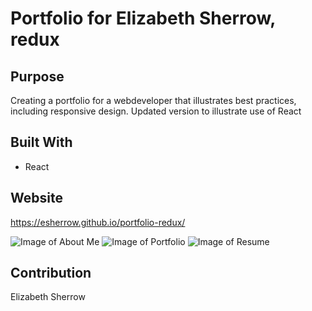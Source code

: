 # Portfolio for Elizabeth Sherrow, redux

## Purpose
Creating a portfolio for a webdeveloper that illustrates best practices, including responsive design.  Updated version to illustrate use of React

## Built With
*  React

## Website
https://esherrow.github.io/portfolio-redux/

![Image of About Me](http://github.com/esherrow/portfolio-redux/AboutMe.JPG)
![Image of Portfolio](http://github.com/esherrow/portfolio-redux/Portfolio.JPG)
![Image of Resume](http://github.com/esherrow/portfolio-redux/Resume.JPG)


## Contribution
Elizabeth Sherrow
